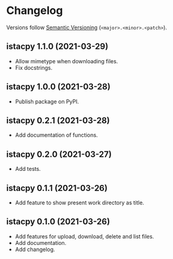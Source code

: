 # Changelog

Versions follow [Semantic Versioning](https://semver.org/) (`<major>.<minor>.<patch>`).

## istacpy 1.1.0 (2021-03-29)

- Allow mimetype when downloading files.
- Fix docstrings.

## istacpy 1.0.0 (2021-03-28)

- Publish package on PyPI.

## istacpy 0.2.1 (2021-03-28)

- Add documentation of functions.

## istacpy 0.2.0 (2021-03-27)

- Add tests.

## istacpy 0.1.1 (2021-03-26)

- Add feature to show present work directory as title.

## istacpy 0.1.0 (2021-03-26)

- Add features for upload, download, delete and list files.
- Add documentation.
- Add changelog.
